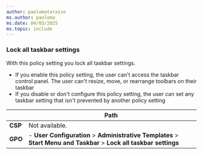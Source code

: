```yaml
---
author: paolomatarazzo
ms.author: paoloma
ms.date: 04/03/2025
ms.topic: include
---
```


### Lock all taskbar settings

With this policy setting you lock all taskbar settings.

- If you enable this policy setting, the user can't access the taskbar control panel. The user can't resize, move, or rearrange toolbars on their taskbar
- If you disable or don't configure this policy setting, the user can set any taskbar setting that isn't prevented by another policy setting

|  | Path |
|--|--|
| **CSP** | Not available. |
| **GPO** | - **User Configuration** > **Administrative Templates** > **Start Menu and Taskbar** > **Lock all taskbar settings** |
